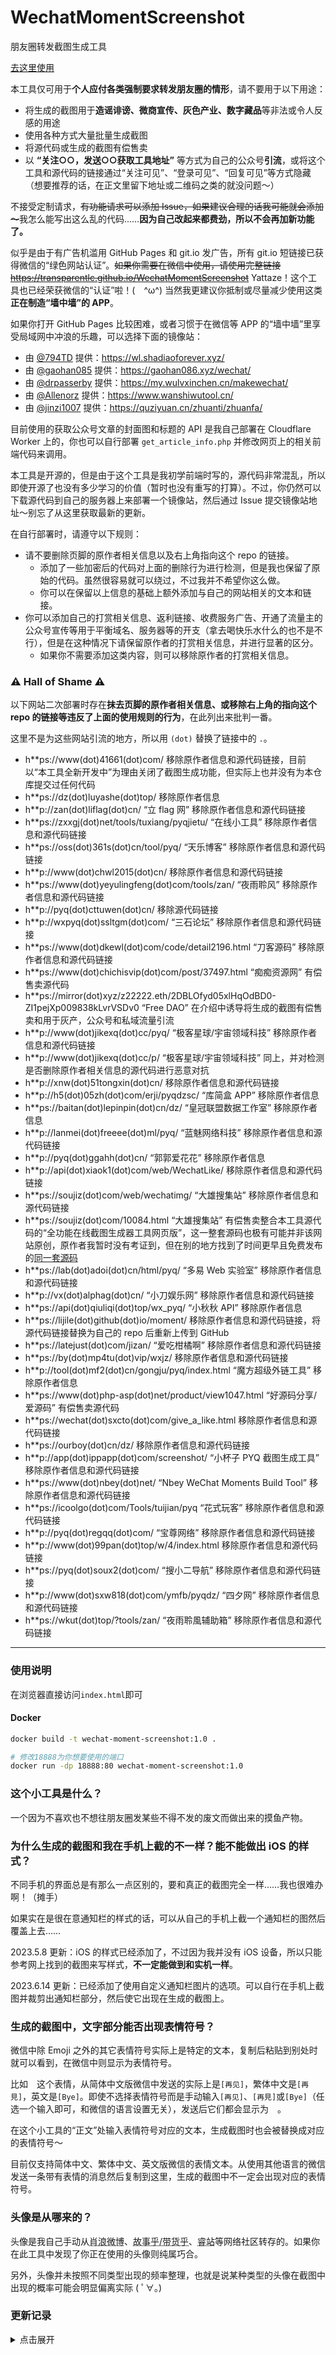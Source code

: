 # WechatMomentScreenshot

朋友圈转发截图生成工具

[去这里使用](https://transparentlc.github.io/WechatMomentScreenshot)

本工具仅可用于**个人应付各类强制要求转发朋友圈的情形**，请不要用于以下用途：

* 将生成的截图用于**造谣诽谤、微商宣传、灰色产业、数字藏品**等非法或令人反感的用途
* 使用各种方式大量批量生成截图
* 将源代码或生成的截图有偿售卖
* 以 **“关注○○，发送○○获取工具地址”** 等方式为自己的公众号**引流**，或将这个工具和源代码的链接通过“关注可见”、“登录可见”、“回复可见”等方式隐藏（想要推荐的话，在正文里留下地址或二维码之类的就没问题～）

不接受定制请求，~~有功能请求可以添加 Issue，如果建议合理的话我可能就会添加～~~我怎么能写出这么乱的代码……**因为自己改起来都费劲，所以不会再加新功能了。**

似乎是由于有广告机滥用 GitHub Pages 和 git.io 发广告，所有 git.io 短链接已获得微信的“绿色网站认证”。~~如果你需要在微信中使用，请使用完整链接 https://transparentlc.github.io/WechatMomentScreenshot~~ Yattaze！这个工具也已经荣获微信的“认证”啦！(　\^ω\^) 当然我更建议你抵制或尽量减少使用这类**正在制造“墙中墙”的 APP**。

如果你打开 GitHub Pages 比较困难，或者习惯于在微信等 APP 的“墙中墙”里享受局域网中冲浪的乐趣，可以选择下面的镜像站：

* 由 [@794TD](https://github.com/794TD) 提供：https://wl.shadiaoforever.xyz/
* 由 [@gaohan085](https://github.com/gaohan085) 提供：https://gaohan086.xyz/wechat/
* 由 [@drpasserby](https://github.com/drpasserby) 提供：https://my.wulvxinchen.cn/makewechat/
* 由 [@Allenorz](https://github.com/Allenorz) 提供：https://www.wanshiwutool.cn/
* 由 [@jinzi1007](https://github.com/jinzi1007) 提供：https://quziyuan.cn/zhuanti/zhuanfa/

目前使用的获取公众号文章的封面图和标题的 API 是我自己部署在 Cloudflare Worker 上的，你也可以自行部署 `get_article_info.php` 并修改网页上的相关前端代码来调用。

本工具是开源的，但是由于这个工具是我初学前端时写的，源代码非常混乱，所以即使开源了也没有多少学习的价值（暂时也没有重写的打算）。不过，你仍然可以下载源代码到自己的服务器上来部署一个镜像站，然后通过 Issue 提交镜像站地址～别忘了从这里获取最新的更新。

在自行部署时，请遵守以下规则：

* 请不要删除页脚的原作者相关信息以及右上角指向这个 repo 的链接。
    * 添加了一些加密后的代码对上面的删除行为进行检测，但是我也保留了原始的代码。虽然很容易就可以绕过，不过我并不希望你这么做。
    * 你可以在保留以上信息的基础上额外添加与自己的网站相关的文本和链接。
* 你可以添加自己的打赏相关信息、返利链接、收费服务广告、开通了流量主的公众号宣传等用于平衡域名、服务器等的开支（拿去喝快乐水什么的也不是不行），但是在这种情况下请保留原作者的打赏相关信息，并进行显著的区分。
    * 如果你不需要添加这类内容，则可以移除原作者的打赏相关信息。

### ⚠️ Hall of Shame ⚠️

以下网站二次部署时存在**抹去页脚的原作者相关信息、或移除右上角的指向这个 repo 的链接等违反了上面的使用规则的行为**，在此列出来批判一番。

这里不是为这些网站引流的地方，所以用 `(dot)` 替换了链接中的 `.`。

* h**ps://www(dot)41661(dot)com/ 移除原作者信息和源代码链接，目前以“本工具全新开发中”为理由关闭了截图生成功能，但实际上也并没有为本仓库提交过任何代码
* h**ps://dz(dot)luyashe(dot)top/ 移除原作者信息
* h**p://zan(dot)liflag(dot)cn/ “立 flag 网” 移除原作者信息和源代码链接
* h**ps://zxxgj(dot)net/tools/tuxiang/pyqjietu/ “在线小工具” 移除原作者信息和源代码链接
* h**ps://oss(dot)361s(dot)cn/tool/pyq/ “天乐博客” 移除原作者信息和源代码链接
* h**p://www(dot)chwl2015(dot)cn/ 移除原作者信息和源代码链接
* h**ps://www(dot)yeyulingfeng(dot)com/tools/zan/ “夜雨聆风” 移除原作者信息和源代码链接
* h**p://pyq(dot)cttuwen(dot)cn/ 移除源代码链接
* h**p://wxpyq(dot)ssltgm(dot)com/ “三石论坛” 移除原作者信息和源代码链接
* h**ps://www(dot)dkewl(dot)com/code/detail2196.html “刀客源码” 移除原作者信息和源代码链接
* h**ps://www(dot)chichisvip(dot)com/post/37497.html “痴痴资源网” 有偿售卖源代码
* h**ps://mirror(dot)xyz/z22222.eth/2DBLOfyd05xlHqOdBD0-ZI1pejXp009838kLvrVSDv0 “Free DAO” 在介绍中诱导将生成的截图有偿售卖和用于灰产，公众号和私域流量引流
* h**p://www(dot)jikexq(dot)cc/pyq/ “极客星球/宇宙领域科技” 移除原作者信息和源代码链接
* h**p://www(dot)jikexq(dot)cc/p/ “极客星球/宇宙领域科技” 同上，并对检测是否删除原作者相关信息的源代码进行恶意对抗
* h**p://xnw(dot)51tongxin(dot)cn/ 移除原作者信息和源代码链接
* h**p://h5(dot)05zh(dot)com/erji/pyqdzsc/ “库简盒 APP” 移除原作者信息
* h**ps://baitan(dot)lepinpin(dot)cn/dz/ “皇冠联盟数据工作室” 移除原作者信息
* h**p://lanmei(dot)freeee(dot)ml/pyq/ “蓝魅网络科技” 移除原作者信息和源代码链接
* h**p://pyq(dot)ggahh(dot)cn/ “郭郭爱花花” 移除原作者信息
* h**p://api(dot)xiaok1(dot)com/web/WechatLike/ 移除原作者信息和源代码链接
* h**ps://soujiz(dot)com/web/wechatimg/ “大雄搜集站” 移除原作者信息和源代码链接
* h**ps://soujiz(dot)com/10084.html “大雄搜集站” 有偿售卖整合本工具源代码的“全功能在线截图生成器工具网页版”，这一整套源码也极有可能并非该网站原创，原作者我暂时没有考证到，但在别的地方找到了时间更早且免费发布的[同一套源码](https://www.bilibili.com/read/cv22111444/)
* h**ps://lab(dot)adoi(dot)cn/html/pyq/ “多易 Web 实验室” 移除原作者信息和源代码链接
* h**p://vx(dot)alphag(dot)cn/ “小刀娱乐网” 移除原作者信息和源代码链接
* h**ps://api(dot)qiuliqi(dot)top/wx_pyq/ “小秋秋 API” 移除原作者信息
* h**ps://lijile(dot)github(dot)io/moment/ 移除原作者信息和源代码链接，将源代码链接替换为自己的 repo 后重新上传到 GitHub
* h**ps://latejust(dot)com/jizan/ “爱吃柑橘啊” 移除原作者信息和源代码链接
* h**ps://by(dot)mp4tu(dot)vip/wxjz/ 移除原作者信息和源代码链接
* h**p://tool(dot)mf2(dot)cn/gongju/pyq/index.html “魔方超级外链工具” 移除原作者信息
* h**ps://www(dot)php-asp(dot)net/product/view1047.html “好源码分享/爱源码” 有偿售卖源代码
* h**ps://wechat(dot)sxcto(dot)com/give_a_like.html 移除原作者信息和源代码链接
* h**ps://ourboy(dot)cn/dz/ 移除原作者信息和源代码链接
* h**p://app(dot)ippapp(dot)com/screenshot/ “小杯子 PYQ 截图生成工具” 移除原作者信息和源代码链接
* h**ps://www(dot)nbey(dot)net/ “Nbey WeChat Moments Build Tool” 移除原作者信息和源代码链接
* h**ps://icoolgo(dot)com/Tools/tuijian/pyq “花式玩客” 移除原作者信息和源代码链接
* h**p://pyq(dot)regqq(dot)com/ “宝尊网络” 移除原作者信息和源代码链接
* h**p://www(dot)99pan(dot)top/w/4/index.html 移除原作者信息和源代码链接
* h**ps://pyq(dot)soux2(dot)com/ “搜小二导航” 移除原作者信息和源代码链接
* h**p://www(dot)sxw818(dot)com/ymfb/pyqdz/ “四夕网” 移除原作者信息和源代码链接
* h**ps://wkut(dot)top/?tools/zan/ “夜雨聆風辅助箱” 移除原作者信息和源代码链接

---

### 使用说明
在浏览器直接访问`index.html`即可

#### Docker
```bash
docker build -t wechat-moment-screenshot:1.0 .
```

```bash
# 修改18888为你想要使用的端口
docker run -dp 18888:80 wechat-moment-screenshot:1.0
```

### 这个小工具是什么？

一个因为不喜欢也不想往朋友圈发某些不得不发的废文而做出来的摸鱼产物。

### 为什么生成的截图和我在手机上截的不一样？能不能做出 iOS 的样式？

不同手机的界面总是有那么一点区别的，要和真正的截图完全一样……我也很难办啊！（摊手）

如果实在是很在意通知栏的样式的话，可以从自己的手机上截一个通知栏的图然后覆盖上去……

2023.5.8 更新：iOS 的样式已经添加了，不过因为我并没有 iOS 设备，所以只能参考网上找到的截图来写样式，**不一定能做到和实机一样**。

2023.6.14 更新：已经添加了使用自定义通知栏图片的选项。可以自行在手机上截图并裁剪出通知栏部分，然后使它出现在生成的截图上。

### 生成的截图中，文字部分能否出现表情符号？

微信中除 Emoji 之外的其它表情符号实际上是特定的文本，复制后粘贴到别处时就可以看到，在微信中则显示为表情符号。

比如<img src="https://ae01.alicdn.com/kf/HTB1kEKaXe3tHKVjSZSg7604QFXas.png" style="width:1em">这个表情，从简体中文版微信中发送的实际上是`[再见]`，繁体中文是`[再見]`，英文是`[Bye]`。即使不选择表情符号而是手动输入`[再见]`、`[再見]`或`[Bye]`（任选一个输入即可，和微信的语言设置无关），发送后它们都会显示为<img src="https://ae01.alicdn.com/kf/HTB1kEKaXe3tHKVjSZSg7604QFXas.png" style="width:1em">。

在这个小工具的“正文”处输入表情符号对应的文本，生成截图时也会被替换成对应的表情符号～

目前仅支持简体中文、繁体中文、英文版微信的表情文本。从使用其他语言的微信发送一条带有表情的消息然后复制到这里，生成的截图中不一定会出现对应的表情符号。

### 头像是从哪来的？

头像是我自己手动从<abbr title="新浪微博">肖浪微博</abbr>、<abbr title="知乎">故事乎/带货乎</abbr>、<abbr title="哔哩哔哩">睿站</abbr>等网络社区转存的。如果你在此工具中发现了你正在使用的头像则纯属巧合。

另外，头像并未按照不同类型出现的频率整理，也就是说某种类型的头像在截图中出现的概率可能会明显偏离实际 ( ﾟ∀。)

### 更新记录

<details>

<summary>点击展开</summary>

#### 2021.12.7

添加评论的时候可以使用随机的用户名和头像了。另外还加了一些功能以模拟转发视频号的效果。

#### 2021.10.6

可以将正文中以 # 开头的朋友圈话题和 URL 以蓝色显示了。

#### 2021.9.11

还是在那位打赏者的建议下，现在可以在评论开头加上“回复○○：”的字样了。

#### 2021.9.3

在一位打赏者的建议下，增加了将点赞的第一个头像固定为自己的选项。发完集赞朋友圈之后立即给自己点一个赞的人应该不少吧？(っ'ω')っ

#### 2020.6.20

生成截图的时候将会把一些设置使用 localStorage 保存，下次打开小工具的时候就不需要重新设置一遍了～

将会保存以下设置：

* 用户名
* 头像（但是不要选择文件大小很大的头像啊……）
* 正文
* 定位
* 转发出处
* 图片长度
* 使用 7.0 以上版本白色界面
* 显示 APP 图标
* 随机信号和电量

#### 2020.5.26

由于自己的服务器用了 Cloudflare 的免费 CDN，然而最近分配到的 IPv4 地址被墙了，所以后端（在墙内）不能用了……

于是试着用 Cloudflare Worker 写了个~~简单的代理~~（参见文件 `cfworker_proxy.js`）解决之(〃′▽`)~~

直接使用 [Images.weserv.nl](https://images.weserv.nl/) 的服务中转图片，就不需要部署后端了！

#### 2019.12.5

~~解决了一些已知问题。~~

支持选择生成 7.0 以上版本白色界面的截图。

#### 2019.6.8

还是根据 [Issue #4](https://github.com/TransparentLC/WechatMomentScreenshot/issues/4)，增加了在生成的截图中设定评论的功能～ฅ•̀∀•́ฅ

#### 2019.6.6

根据 [Issue #4](https://github.com/TransparentLC/WechatMomentScreenshot/issues/4) 修正了时间显示的问题。

* 截图日期和发表日期在同一天，时间显示为`**:**`。
* 截图日期在发表日期前一天，时间显示为`昨天 **:**`。
* 其他情况，时间显示为`****年**月**日 **:**`。

现在可以用短链接 [https://git.io/WMS](https://git.io/WMS) 打开本工具了～欢迎分享给有需要的人(`ヮ´ )

~~也欢迎请小透明喝肥宅快乐水(\*´∀`)~~

#### 2019.5.14

新功能：输入微信公众号文章链接，自动获取文章标题和封面。

* 相关后端代码参见文件 `get_article_info.php`。

#### 2019.3.1

新功能：生成发表纯文字或图片的截图。

</details>
